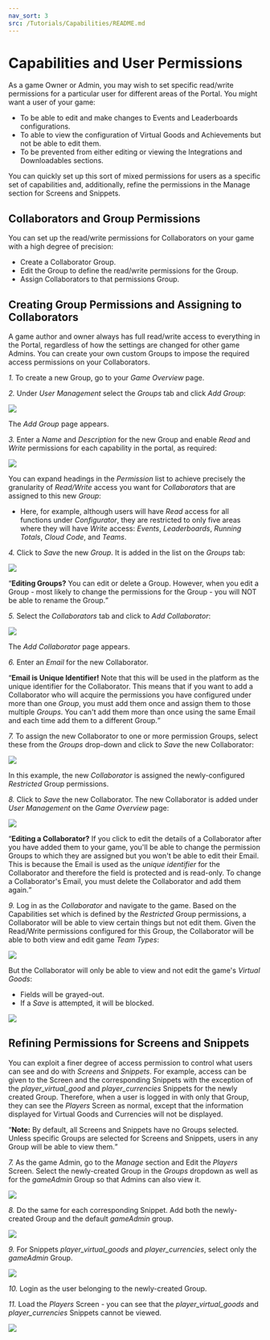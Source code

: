 ```yaml
---
nav_sort: 3
src: /Tutorials/Capabilities/README.md
---
```


# Capabilities and User Permissions

As a game Owner or Admin, you may wish to set specific read/write permissions for a particular user for different areas of the Portal. You might want a user of your game:
* To be able to edit and make changes to Events and Leaderboards configurations.
* To able to view the configuration of Virtual Goods and Achievements but not be able to edit them.
* To be prevented from either editing or viewing the Integrations and Downloadables sections.

You can quickly set up this sort of mixed permissions for users as a specific set of capabilities and, additionally, refine the permissions in the Manage section for Screens and Snippets.

## Collaborators and Group Permissions

You can set up the read/write permissions for Collaborators on your game with a high degree of precision:
* Create a Collaborator Group.
* Edit the Group to define the read/write permissions for the Group.
* Assign Collaborators to that permissions Group.

## Creating Group Permissions and Assigning to Collaborators

A game author and owner always has full read/write access to everything in the Portal, regardless of how the settings are changed for other game Admins. You can create your own custom Groups to impose the required access permissions on your Collaborators.

*1.* To create a new Group, go to your *Game Overview* page.

*2.* Under *User Management* select the *Groups* tab and click *Add Group*:

![](img/12.png)

The *Add Group* page appears.

*3.* Enter a *Name* and *Description* for the new Group and enable *Read* and *Write* permissions for each capability in the portal, as required:

![](img/13.png)

You can expand headings in the *Permission* list to achieve precisely the granularity of *Read/Write* access you want for *Collaborators* that are assigned to this new *Group*:
* Here, for example, although users will have *Read* access for all functions under *Configurator*, they are restricted to only five areas where they will have *Write* access: *Events*, *Leaderboards*, *Running Totals*, *Cloud Code*, and *Teams*.

*4.* Click to *Save* the new *Group*. It is added in the list on the *Groups* tab:

![](img/14.png)

<q>**Editing Groups?** You can edit or delete a Group. However, when you edit a Group - most likely to change the permissions for the Group - you will NOT be able to rename the Group.</q>

*5.* Select the *Collaborators* tab and click to *Add Collaborator*:

![](img/15.png)

The *Add Collaborator* page appears.

*6.* Enter an *Email* for the new Collaborator.

<q>**Email is Unique Identifier!** Note that this will be used in the platform as the unique identifier for the Collaborator. This means that if you want to add a Collaborator who will acquire the permissions you have configured under more than one *Group*, you must add them once and assign them to those multiple *Groups*. You can't add them more than once using the same Email and each time add them to a different Group.</q>

*7.* To assign the new Collaborator to one or more permission Groups, select these from the *Groups* drop-down and click to *Save* the new Collaborator:

![](img/16.png)

In this example, the new *Collaborator* is assigned the newly-configured *Restricted* Group permissions.

*8.* Click to *Save* the new Collaborator. The new Collaborator is added under *User Management* on the *Game Overview* page:

![](img/17.png)

<q>**Editing a Collaborator?** If you click to edit the details of a Collaborator after you have added them to your game, you'll be able to change the permission Groups to which they are assigned but you won't be able to edit their Email. This is because the Email is used as the *unique identifier* for the Collaborator and therefore the field is protected and is read-only. To change a Collaborator's Email, you must delete the Collaborator and add them again.</q>

*9.* Log in as the *Collaborator* and navigate to the game. Based on the Capabilities set which is defined by the *Restricted* Group permissions, a Collaborator will be able to view certain things but not edit them. Given the Read/Write permissions configured for this Group, the Collaborator will be able to both view and edit game *Team Types*:

![](img/18.png)

But the Collaborator will only be able to view and not edit the game's *Virtual Goods*:
* Fields will be grayed-out.
* If a *Save* is attempted, it will be blocked.

![](img/19.png)

## Refining Permissions for Screens and Snippets

You can exploit a finer degree of access permission to control what users can see and do with *Screens* and *Snippets*. For example, access can be given to the Screen and the corresponding Snippets with the exception of the *player_virtual_good* and *player_currencies* Snippets for the newly created Group. Therefore, when a user is logged in with only that Group, they can see the *Players* Screen as normal, except that the information displayed for Virtual Goods and Currencies will not be displayed.

<q>**Note:** By default, all Screens and Snippets have no Groups selected. Unless specific Groups are selected for Screens and Snippets, users in any Group will be able to view them.</q>

*7.* As the game Admin, go to the *Manage* section and Edit the *Players* Screen. Select the newly-created Group in the *Groups* dropdown as well as for the *gameAdmin* Group so that Admins can also view it.

![](img/8.png)

*8.* Do the same for each corresponding Snippet. Add both the newly-created Group and the default *gameAdmin* group.

![](img/9.png)

*9.* For Snippets *player_virtual_goods* and *player_currencies*, select only the *gameAdmin* Group.

![](img/10.png)

*10.* Login as the user belonging to the newly-created Group.

*11.* Load the *Players* Screen - you can see that the *player_virtual_goods* and *player_currencies* Snippets cannot be viewed.

![](img/11.png)
